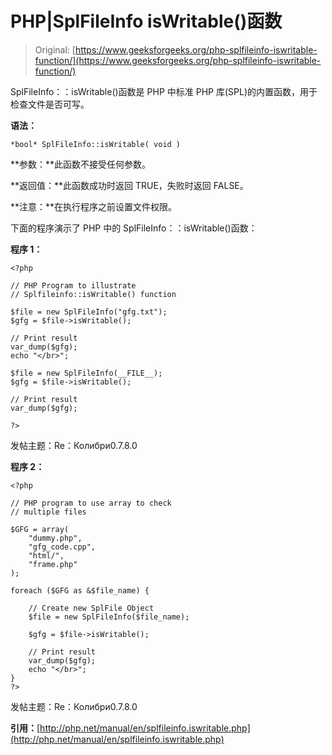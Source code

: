 # PHP|SplFileInfo isWritable()函数

> Original: [https://www.geeksforgeeks.org/php-splfileinfo-iswritable-function/](https://www.geeksforgeeks.org/php-splfileinfo-iswritable-function/)

SplFileInfo：：isWritable()函数是 PHP 中标准 PHP 库(SPL)的内置函数，用于检查文件是否可写。

**语法：**

```
*bool* SplFileInfo::isWritable( void )
```

**参数：**此函数不接受任何参数。

**返回值：**此函数成功时返回 TRUE，失败时返回 FALSE。

**注意：**在执行程序之前设置文件权限。

下面的程序演示了 PHP 中的 SplFileInfo：：isWritable()函数：

**程序 1：**

```
<?php

// PHP Program to illustrate 
// Splfileinfo::isWritable() function

$file = new SplFileInfo("gfg.txt");
$gfg = $file->isWritable();

// Print result
var_dump($gfg);
echo "</br>";

$file = new SplFileInfo(__FILE__);
$gfg = $file->isWritable();

// Print result
var_dump($gfg);

?>
```

发帖主题：Re：Колибри0.7.8.0

**程序 2：**

```
<?php 

// PHP program to use array to check 
// multiple files 

$GFG = array(
    "dummy.php",
    "gfg_code.cpp",
    "html/",
    "frame.php"
);

foreach ($GFG as &$file_name) { 

    // Create new SplFile Object 
    $file = new SplFileInfo($file_name); 

    $gfg = $file->isWritable();

    // Print result
    var_dump($gfg);
    echo "</br>";
} 
?> 
```

发帖主题：Re：Колибри0.7.8.0

**引用：**[http://php.net/manual/en/splfileinfo.iswritable.php](http://php.net/manual/en/splfileinfo.iswritable.php)